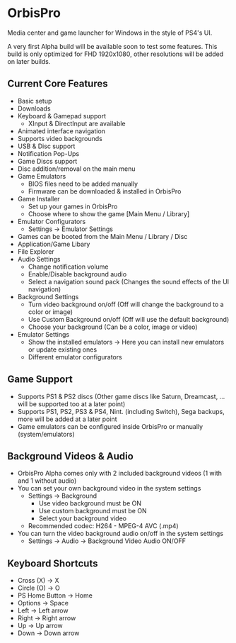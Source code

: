 # OrbisPro
Media center and game launcher for Windows in the style of PS4's UI.

A very first Alpha build will be available soon to test some features.
This build is only optimized for FHD 1920x1080, other resolutions will be added on later builds.

## Current Core Features
- Basic setup
- Downloads
- Keyboard & Gamepad support
  - XInput & DirectInput are available
- Animated interface navigation
- Supports video backgrounds
- USB & Disc support
- Notification Pop-Ups
- Game Discs support
- Disc addition/removal on the main menu
- Game Emulators
  - BIOS files need to be added manually
  - Firmware can be downloaded & installed in OrbisPro
- Game Installer
  - Set up your games in OrbisPro
  - Choose where to show the game [Main Menu / Library]
- Emulator Configurators
  - Settings -> Emulator Settings
- Games can be booted from the Main Menu / Library / Disc
- Application/Game Libary
- File Explorer
- Audio Settings
  - Change notification volume
  - Enable/Disable background audio
  - Select a navigation sound pack (Changes the sound effects of the UI navigation)
- Background Settings
  - Turn video background on/off (Off will change the background to a color or image)
  - Use Custom Background on/off (Off will use the default background)
  - Choose your background (Can be a color, image or video)
- Emulator Settings
  - Show the installed emulators -> Here you can install new emulators or update existing ones
  - Different emulator configurators

## Game Support
- Supports PS1 & PS2 discs (Other game discs like Saturn, Dreamcast, ... will be supported too at a later point)
- Supports PS1, PS2, PS3 & PS4, Nint. (including Switch), Sega backups, more will be added at a later point
- Game emulators can be configured inside OrbisPro or manually (system/emulators)

## Background Videos & Audio
- OrbisPro Alpha comes only with 2 included background videos (1 with and 1 without audio)
- You can set your own background video in the system settings
  - Settings -> Background
    - Use video background must be ON
    - Use custom background must be ON
    - Select your background video
  - Recommended codec: H264 - MPEG-4 AVC (.mp4)
- You can turn the video background audio on/off in the system settings
  - Settings -> Audio -> Background Video Audio ON/OFF

## Keyboard Shortcuts
- Cross (X) -> X
- Circle (O) -> O
- PS Home Button -> Home
- Options -> Space
- Left -> Left arrow
- Right -> Right arrow
- Up -> Up arrow
- Down -> Down arrow

